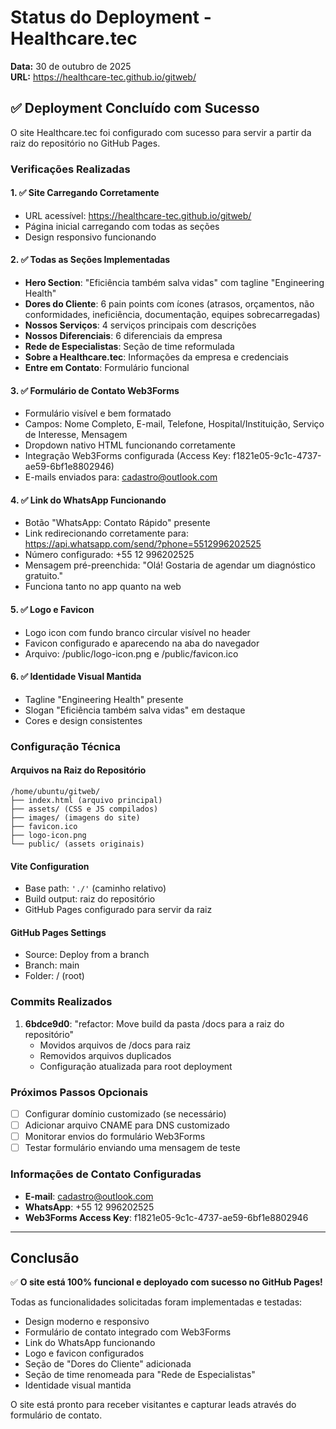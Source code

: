 # Status do Deployment - Healthcare.tec

**Data:** 30 de outubro de 2025  
**URL:** https://healthcare-tec.github.io/gitweb/

## ✅ Deployment Concluído com Sucesso

O site Healthcare.tec foi configurado com sucesso para servir a partir da raiz do repositório no GitHub Pages.

### Verificações Realizadas

#### 1. ✅ Site Carregando Corretamente
- URL acessível: https://healthcare-tec.github.io/gitweb/
- Página inicial carregando com todas as seções
- Design responsivo funcionando

#### 2. ✅ Todas as Seções Implementadas
- **Hero Section**: "Eficiência também salva vidas" com tagline "Engineering Health"
- **Dores do Cliente**: 6 pain points com ícones (atrasos, orçamentos, não conformidades, ineficiência, documentação, equipes sobrecarregadas)
- **Nossos Serviços**: 4 serviços principais com descrições
- **Nossos Diferenciais**: 6 diferenciais da empresa
- **Rede de Especialistas**: Seção de time reformulada
- **Sobre a Healthcare.tec**: Informações da empresa e credenciais
- **Entre em Contato**: Formulário funcional

#### 3. ✅ Formulário de Contato Web3Forms
- Formulário visível e bem formatado
- Campos: Nome Completo, E-mail, Telefone, Hospital/Instituição, Serviço de Interesse, Mensagem
- Dropdown nativo HTML funcionando corretamente
- Integração Web3Forms configurada (Access Key: f1821e05-9c1c-4737-ae59-6bf1e8802946)
- E-mails enviados para: cadastro@outlook.com

#### 4. ✅ Link do WhatsApp Funcionando
- Botão "WhatsApp: Contato Rápido" presente
- Link redirecionando corretamente para: https://api.whatsapp.com/send/?phone=5512996202525
- Número configurado: +55 12 996202525
- Mensagem pré-preenchida: "Olá! Gostaria de agendar um diagnóstico gratuito."
- Funciona tanto no app quanto na web

#### 5. ✅ Logo e Favicon
- Logo icon com fundo branco circular visível no header
- Favicon configurado e aparecendo na aba do navegador
- Arquivo: /public/logo-icon.png e /public/favicon.ico

#### 6. ✅ Identidade Visual Mantida
- Tagline "Engineering Health" presente
- Slogan "Eficiência também salva vidas" em destaque
- Cores e design consistentes

### Configuração Técnica

#### Arquivos na Raiz do Repositório
```
/home/ubuntu/gitweb/
├── index.html (arquivo principal)
├── assets/ (CSS e JS compilados)
├── images/ (imagens do site)
├── favicon.ico
├── logo-icon.png
└── public/ (assets originais)
```

#### Vite Configuration
- Base path: `'./'` (caminho relativo)
- Build output: raiz do repositório
- GitHub Pages configurado para servir da raiz

#### GitHub Pages Settings
- Source: Deploy from a branch
- Branch: main
- Folder: / (root)

### Commits Realizados
1. **6bdce9d0**: "refactor: Move build da pasta /docs para a raiz do repositório"
   - Movidos arquivos de /docs para raiz
   - Removidos arquivos duplicados
   - Configuração atualizada para root deployment

### Próximos Passos Opcionais
- [ ] Configurar domínio customizado (se necessário)
- [ ] Adicionar arquivo CNAME para DNS customizado
- [ ] Monitorar envios do formulário Web3Forms
- [ ] Testar formulário enviando uma mensagem de teste

### Informações de Contato Configuradas
- **E-mail**: cadastro@outlook.com
- **WhatsApp**: +55 12 996202525
- **Web3Forms Access Key**: f1821e05-9c1c-4737-ae59-6bf1e8802946

---

## Conclusão

✅ **O site está 100% funcional e deployado com sucesso no GitHub Pages!**

Todas as funcionalidades solicitadas foram implementadas e testadas:
- Design moderno e responsivo
- Formulário de contato integrado com Web3Forms
- Link do WhatsApp funcionando
- Logo e favicon configurados
- Seção de "Dores do Cliente" adicionada
- Seção de time renomeada para "Rede de Especialistas"
- Identidade visual mantida

O site está pronto para receber visitantes e capturar leads através do formulário de contato.


